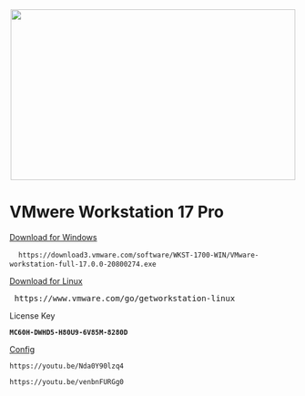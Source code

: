 <div align='center'><a href='https://www.vmware.com/products/workstation-pro/workstation-pro-evaluation.html'><img width='500' height='300' src='https://cdn.windowsreport.com/wp-content/uploads/2022/11/vmware-17-pro-workstation.jpg'/></a> </div>

# VMwere Workstation 17 Pro 

<a href="https://download3.vmware.com/software/WKST-1700-WIN/VMware-workstation-full-17.0.0-20800274.exe">Download for Windows</a>
  <p class="highlight highlight-source-shell notranslate position-relative overflow-auto" dir="auto">
    <pre> <code> https://download3.vmware.com/software/WKST-1700-WIN/VMware-workstation-full-17.0.0-20800274.exe </code> </pre></p>

<a href="https://www.vmware.com/go/getworkstation-linux">Download for Linux </a>
  <p class="highlight highlight-source-shell notranslate position-relative overflow-auto" dir="auto">
    <pre> <code></code>https://www.vmware.com/go/getworkstation-linux</pre></p>
    
  <p dir="auto">License Key</p>
  <div class="highlight highlight-source-shell notranslate position-relative overflow-auto" dir="auto">
    <pre><code><b>MC60H-DWHD5-H80U9-6V85M-8280D</b></code></pre>
  </div>

  <a href='https://youtu.be/Nda0Y90lzq4' dir="auto">Config</a>
  <div class="highlight highlight-source-shell notranslate position-relative overflow-auto" dir="auto">
    <pre><code>https://youtu.be/Nda0Y90lzq4</code></pre>
  </div>
  <div class="highlight highlight-source-shell notranslate position-relative overflow-auto" dir="auto">
    <pre><code>https://youtu.be/venbnFURGg0</code></pre>
  </div>

